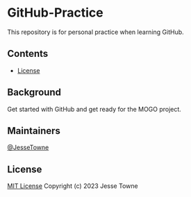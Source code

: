 # GitHub-Practice
This repository is for personal practice when learning GitHub.

## Contents
- [License](#license)

## Background
Get started with GitHub and get ready for the MOGO project.

## Maintainers
[@JesseTowne](https://github.com/JesseTowne)

## License
[MIT License](https://github.com/JesseTowne/GitHub-Practice/blob/main/LICENSE) Copyright (c) 2023 Jesse Towne